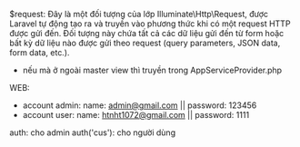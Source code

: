 $request: Đây là một đối tượng của lớp Illuminate\Http\Request, được Laravel tự động tạo ra và truyền vào phương thức khi có một request HTTP được gửi đến. Đối tượng này chứa tất cả các dữ liệu gửi đến từ form hoặc bất kỳ dữ liệu nào được gửi theo request (query parameters, JSON data, form data, etc.).


- nếu mà ở ngoài master view thì truyền trong AppServiceProvider.php





WEB:
- account admin: name: admin@gmail.com ||  password: 123456
- account user: name: htnht1072@gmail.com ||  password: 1111



auth: cho admin
auth('cus'): cho người dùng
